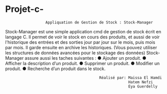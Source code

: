 # Projet-c- 
                      Appliquation de Gestion de Stock : Stock-Manager

Stock-Manager est une simple application cmd de gestion de stock écrit en langage C.
Il permet de voir le stock en cours des produits, et aussi de voir l'historique des entrées et des sorties
jour par jour sur le mois, puis mois par mois. Il garde ensuite en archive les historiques. (Vous pouvez
utiliser les structures de données avancées pour le stockage des données)
Stock-Manager assure aussi les taches suivantes :
                         ● Ajouter un produit.
                            ● Afficher la description d’un produit.
                               ● Supprimer un produit.
                                  ● Modifier un produit.
                                     ● Recherche d’un produit dans le stock.




                                              Réalisé par: Maissa El Hamdi 
                                                           Hatem Nefzi
                                                           Eya Guerdelly
